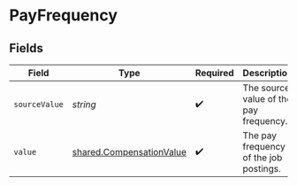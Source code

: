 # PayFrequency


## Fields

| Field                                                                       | Type                                                                        | Required                                                                    | Description                                                                 | Example                                                                     |
| --------------------------------------------------------------------------- | --------------------------------------------------------------------------- | --------------------------------------------------------------------------- | --------------------------------------------------------------------------- | --------------------------------------------------------------------------- |
| `sourceValue`                                                               | *string*                                                                    | :heavy_check_mark:                                                          | The source value of the pay frequency.                                      | Hourly                                                                      |
| `value`                                                                     | [shared.CompensationValue](../../../sdk/models/shared/compensationvalue.md) | :heavy_check_mark:                                                          | The pay frequency of the job postings.                                      | hourly                                                                      |
